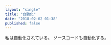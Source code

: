 ```yaml
---
layout: "single"
title: "自動化"
date: "2018-02-02 01:38"
published: false
---
```


私は自動化されている。
ソースコードも自動化する。
